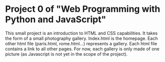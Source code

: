 # Project 0 of "Web Programming with Python and JavaScript"

This small project is an introduction to HTML and CSS capabilities. It takes the form of a small photography gallery. Index.html is the homepage. Each other html file (paris.html, rome.html...) represents a gallery. Each html file contains a link to all other pages. For now, each gallery is only made of one picture (as Javascript is not yet in the scope of the project).
